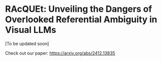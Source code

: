 # RAcQUEt: Unveiling the Dangers of Overlooked Referential Ambiguity in Visual LLMs

[To be updated soon]

Check out our paper: https://arxiv.org/abs/2412.13835 

